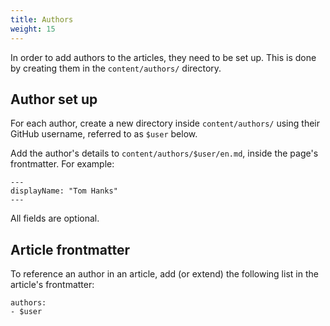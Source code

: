 ```yaml
---
title: Authors
weight: 15
---
```


In order to add authors to the articles, they need to be set up. This is done by
creating them in the `content/authors/` directory.

## Author set up

For each author, create a new directory inside `content/authors/` using their
GitHub username, referred to as `$user` below.

Add the author's details to `content/authors/$user/en.md`, inside the
page's frontmatter. For example:

```
---
displayName: "Tom Hanks"
---
```

All fields are optional.

## Article frontmatter

To reference an author in an article, add (or extend) the following list in the
article's frontmatter:

```
authors:
- $user
```

